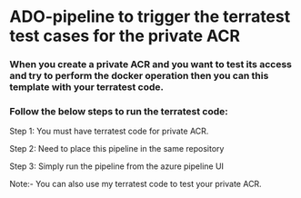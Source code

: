 # ADO-pipeline to trigger the terratest test cases for the private ACR

### When you create a private ACR and you want to test its access and try to perform the docker operation then you can this template with your terratest code.

### Follow the below steps to run the terratest code:


Step 1: You must have terratest code for private ACR.

Step 2: Need to place this pipeline in the same repository

Step 3: Simply run the pipeline from the azure pipeline UI




Note:- You can  also use my terratest code to test your private ACR.